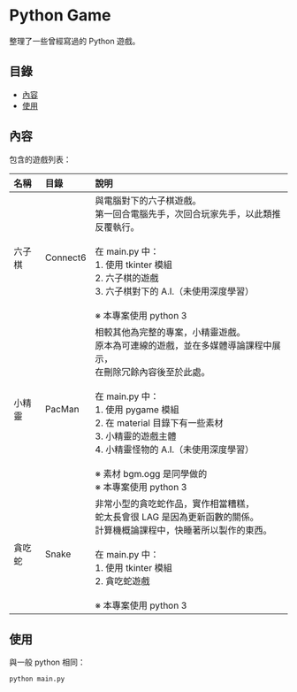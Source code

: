 # Python Game
整理了一些曾經寫過的 Python 遊戲。

## 目錄
* [內容](#內容)
* [使用](#使用)

## 內容
包含的遊戲列表：

| 名稱 | 目錄 | 說明 |
|:---------|:------|:------|
|  六子棋  | Connect6 | 與電腦對下的六子棋遊戲。<br/>第一回合電腦先手，次回合玩家先手，以此類推反覆執行。<br/><br/>在 main.py 中：<br/>1. 使用 tkinter 模組<br/>2. 六子棋的遊戲<br/>3. 六子棋對下的 A.I.（未使用深度學習）<br/><br/>※ 本專案使用 python 3|
| 小精靈 | PacMan | 相較其他為完整的專案，小精靈遊戲。<br/>原本為可連線的遊戲，並在多媒體導論課程中展示，<br/>在刪除冗餘內容後至於此處。<br/><br/>在 main.py 中：<br/>1. 使用 pygame 模組<br/>2. 在 material 目錄下有一些素材<br/>3. 小精靈的遊戲主體<br/>4. 小精靈怪物的 A.I.（未使用深度學習）<br/><br/>※ 素材 bgm.ogg 是同學做的<br/>※ 本專案使用 python 3 |
| 貪吃蛇 | Snake | 非常小型的貪吃蛇作品，實作相當糟糕，<br/>蛇太長會很 LAG 是因為更新函數的關係。<br/>計算機概論課程中，快睡著所以製作的東西。<br/><br/>在 main.py 中：<br/>1. 使用 tkinter 模組<br/>2. 貪吃蛇遊戲<br/><br/>※ 本專案使用 python 3 |

## 使用
與一般 python 相同：

    python main.py
